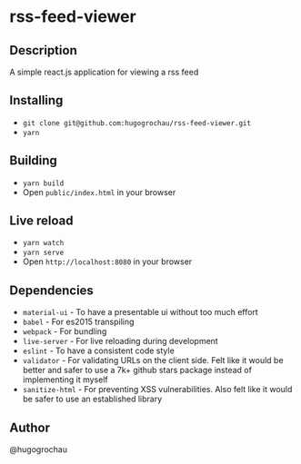 # rss-feed-viewer

## Description
A simple react.js application for viewing a rss feed

## Installing
* `git clone git@github.com:hugogrochau/rss-feed-viewer.git`
* `yarn`

## Building
* `yarn build`
* Open `public/index.html` in your browser

## Live reload
* `yarn watch`
* `yarn serve`
* Open `http://localhost:8080` in your browser 

## Dependencies
* `material-ui` - To have a presentable ui without too much effort
* `babel` - For es2015 transpiling
* `webpack` - For bundling
* `live-server` - For live reloading during development 
* `eslint` - To have a consistent code style
* `validator` - For validating URLs on the client side. Felt like it would be better and safer to use a 7k+ github stars package instead of implementing it myself 
* `sanitize-html` - For preventing XSS vulnerabilities. Also felt like it would be safer to use an established library

## Author
@hugogrochau
